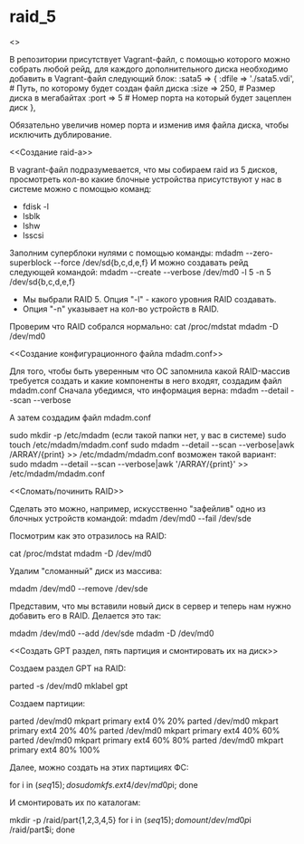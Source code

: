 # raid_5

   <<Vagrant-file>>
   
В репозитории присутствует Vagrant-файл, с помощью которого можно собрать любой рейд,
для каждого дополнительного диска необходимо добавить в Vagrant-файл следующий блок: 
:sata5 => {
 :dfile => './sata5.vdi', # Путь, по которому будет создан файл диска
 :size => 250, # Размер диска в мегабайтах
 :port => 5 # Номер порта на который будет зацеплен диск
},

Обязательно увеличив номер порта и изменив имя файла диска, чтобы
исключить дублирование.

   <<Создание raid-a>>
   
В vagrant-файл подразумевается, что мы собираем raid из 5 дисков,
просмотреть кол-во какие блочные устройства присутствуют у нас в системе
можно с помощью команд:
- fdisk -l
- lsblk
- lshw
- lsscsi

Заполним суперблоки нулями с помощью команды:
mdadm --zero-superblock --force /dev/sd{b,c,d,e,f}
И можно создавать рейд следующей командой:
mdadm --create --verbose /dev/md0 -l 5 -n 5 /dev/sd{b,c,d,e,f}

- Мы выбрали RAID 5. Опция "-l" - какого уровния RAID создавать.
- Опция "-n" указывает на кол-во устройств в RAID.

Проверим что RAID собрался нормально:
cat /proc/mdstat
mdadm -D /dev/md0

   <<Создание конфигурационного файла mdadm.conf>>


Для того, чтобы быть уверенным что ОС запомнила какой RAID-массив
требуется создать и какие компоненты в него входят, создадим файл
mdadm.conf
Сначала убедимся, что информация верна:
mdadm --detail --scan --verbose

А затем создадим файл mdadm.conf

sudo mkdir -p /etc/mdadm (если такой папки нет, у вас в системе)
sudo touch /etc/mdadm/mdadm.conf
sudo mdadm --detail --scan --verbose|awk /ARRAY/{print} >> /etc/mdadm/mdadm.conf
возможен такой вариант: sudo mdadm --detail --scan --verbose|awk '/ARRAY/{print}' >> /etc/mdadm/mdadm.conf

   <<Сломать/починить RAID>>

Сделать это можно, например, искусственно "зафейлив" одно из блочных устройств командой:
mdadm /dev/md0 --fail /dev/sde

Посмотрим как это отразилось на RAID:

cat /proc/mdstat
mdadm -D /dev/md0

Удалим "сломанный" диск из массива:

 mdadm /dev/md0 --remove /dev/sde
 
 Представим, что мы вставили новый диск в сервер и теперь нам нужно добавить его в RAID.
 Делается это так:
 
 mdadm /dev/md0 --add /dev/sde
 mdadm -D /dev/md0
 
   <<Создать GPT раздел, пять партиция и смонтировать их на диск>>
   
   Создаем раздел GPT на RAID:
   
   parted -s /dev/md0 mklabel gpt
   
   Создаем партиции:
   
   parted /dev/md0 mkpart primary ext4 0% 20%
   parted /dev/md0 mkpart primary ext4 20% 40%
   parted /dev/md0 mkpart primary ext4 40% 60%
   parted /dev/md0 mkpart primary ext4 60% 80%
   parted /dev/md0 mkpart primary ext4 80% 100%
   
   Далее, можно создать на этих партициях ФС:
   
   for i in $(seq 1 5); do sudo mkfs.ext4 /dev/md0p$i; done
   
   И смонтировать их по каталогам:
   
   mkdir -p /raid/part{1,2,3,4,5}
   for i in $(seq 1 5); do mount /dev/md0p$i /raid/part$i; done
   

